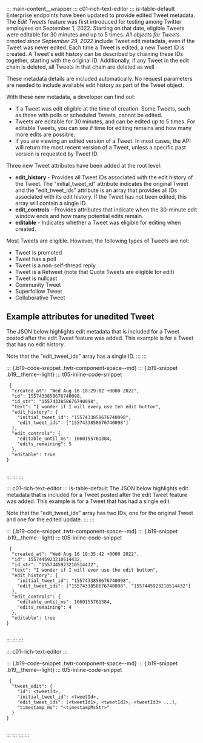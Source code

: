 ::: main-content__wrapper
::: c01-rich-text-editor
::: is-table-default
Enterprise endpoints have been updated to provide edited Tweet metadata.
The *Edit Tweets* feature was first introduced for testing among Twitter
employees on September 1, 2022. Starting on that date, eligible Tweets
were editable for 30 minutes and up to 5 times. *All objects for Tweets
created since September 29, 2022* include Tweet edit metadata, even if
the Tweet was never edited. Each time a Tweet is edited, a new Tweet ID
is created. A Tweet\'s edit history can be described by chaining these
IDs together, starting with the original ID. Additionally, if any Tweet
in the edit chain is deleted, all Tweets in that chain are deleted as
well.

These metadata details are included automatically. No request parameters
are needed to include available edit history as part of the Tweet
object.

With these new metadata, a developer can find out:

-    If a Tweet was edit eligible at the time of creation. Some Tweets,
    such as those with polls or scheduled Tweets, cannot be edited.
-    Tweets are editable for 30 minutes, and can be edited up to 5
    times. For editable Tweets, you can see if time for editing remains
    and how many more edits are possible.
-    If you are viewing an edited version of a Tweet. In most cases, the
    API will return the most recent version of a Tweet, unless a
    specific past version is requested by Tweet ID.

Three new Tweet attributes have been added at the root level:

-    **edit_history** - Provides all Tweet IDs associated with the edit
    history of the Tweet. The \"initial_tweet_id\" attribute indicates
    the original Tweet and the \"edit_tweet_ids\" attribute is an array
    that provides all IDs associated with its edit history. If the Tweet
    has not been edited, this array will contain a single ID.
-    **edit_controls** - Provides attributes that indicate when the
    30-minute edit window ends and how many potential edits remain.
-    **editable** - Indicates whether a Tweet was eligible for editing
    when created.

Most Tweets are eligible. However, the following types of Tweets are
not:

-   Tweet is promoted
-   Tweet has a poll
-   Tweet is a non-self-thread reply
-   Tweet is a Retweet (note that Quote Tweets are eligible for edit)
-   Tweet is nullcast
-   Community Tweet
-   Superfollow Tweet
-   Collaborative Tweet

## Example attributes for unedited Tweet 

The JSON below highlights edit metadata that is included for a Tweet
posted after the edit Tweet feature was added. This example is for a
Tweet that has no edit history.

Note that the \"edit_tweet_ids\" array has a single ID.
:::
:::

::: {.b19-code-snippet .twtr-component-space--md}
::: {.b19-snippet .b19__theme--light}
::: t05-inline-code-snippet
``` {.line-numbers .t05__pre--with-button}
 {
  "created_at": "Wed Aug 16 18:29:02 +0000 2022",
  "id": 1557433858676740098,
  "id_str": "1557433858676740098",
  "text": "I wonder if I will every use teh edit button",
  "edit_history": {
    "initial_tweet_id": "1557433858676740098",
    "edit_tweet_ids": ["1557433858676740098"]
  },
  "edit_controls": {
    "editable_until_ms": 1660155761384,
    "edits_remaining": 5
  },
  "editable": true
}
    
```
:::
:::
:::

::: c01-rich-text-editor
::: is-table-default
The JSON below highlights edit metadata that is included for a Tweet
posted after the edit Tweet feature was added. This example is for a
Tweet that has had a single edit.

Note that the \"edit_tweet_ids\" array has two IDs, one for the original
Tweet and one for the edited update.
:::
:::

::: {.b19-code-snippet .twtr-component-space--md}
::: {.b19-snippet .b19__theme--light}
::: t05-inline-code-snippet
``` {.line-numbers .t05__pre--with-button}
 {
  "created_at": "Wed Aug 16 18:35:42 +0000 2022",
  "id": 1557445923210514432,
  "id_str": "1557445923210514432",
  "text": "I wonder if I will ever use the edit button",
  "edit_history": {
    "initial_tweet_id": "1557433858676740098",
    "edit_tweet_ids": ["1557433858676740098", "1557445923210514432"]
  },
  "edit_controls": {
    "editable_until_ms": 1660155761384,
    "edits_remaining": 4
  },
  "editable": true
}
    
```
:::
:::
:::

::: c01-rich-text-editor
:::

::: {.b19-code-snippet .twtr-component-space--md}
::: {.b19-snippet .b19__theme--light}
::: t05-inline-code-snippet
``` {.line-numbers .t05__pre--with-button}
 {
  "tweet_edit": {
    "id": <tweetId>,
    "initial_tweet_id": <tweetId>,
    "edit_tweet_ids": [<tweetId1>, <tweetId2>, <tweetId3> ...],
    "timestamp_ms": "<timestampMsStr>"
  }
}
    
```
:::
:::
:::
:::
